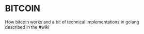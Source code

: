# BITCOIN

How bitcoin works and a bit of technical implementations in golang described in the #wiki